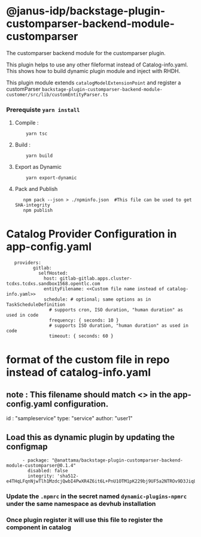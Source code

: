 # @janus-idp/backstage-plugin-customparser-backend-module-customparser

The customparser backend module for the customparser plugin.

This plugin helps to use any other fileformat instead of Catalog-info.yaml. This shows how to build dynamic plugin module and inject with RHDH. 

This plugin module extends `catalogModelExtensionPoint` and register a customParser `backstage-plugin-customparser-backend-module-customer/src/lib/customEntityParser.ts`

### Prerequiste `yarn install`

1) Compile :

    ```
        yarn tsc
    ```

2) Build :

    ```
        yarn build
    ```
3) Export as Dynamic

    ```
        yarn export-dynamic
    ```
4) Pack and Publish
    ```
       npm pack --json > ./npminfo.json  #This file can be used to get SHA-integrity
       npm publish
    ```       

# Catalog Provider Configuration in app-config.yaml

``` 
   providers:
          gitlab:
            selfHosted:
              host: gitlab-gitlab.apps.cluster-tcdxs.tcdxs.sandbox1568.opentlc.com
              entityFilename: <<Custom file name instead of catalog-info.yaml>>
              schedule: # optional; same options as in TaskScheduleDefinition
                # supports cron, ISO duration, "human duration" as used in code
                frequency: { seconds: 10 }
                # supports ISO duration, "human duration" as used in code
                timeout: { seconds: 60 }
```

# format of the custom file in repo instead of catalog-info.yaml 
## note : This filename should match  <<Custom file name instead of catalog-info.yaml>> in the app-config.yaml configuration.

id : "sampleservice"
type: "service"
author: "user1" 


## Load this as dynamic plugin by updating the configmap

```
      - package: "@anattama/backstage-plugin-customparser-backend-module-customparser@0.1.4"
        disabled: false
        integrity: 'sha512-e4THqLFqnNjwTlh1MzdcjQwbI4PwXR4Z6it6L+PnU1OTM1pK229bj9UF5a2NTROv9D3JiqLptqQ6nhi09R8jeA=='
```        

### Update the `.npmrc` in the secret named `dynamic-plugins-npmrc` under the same namespace as devhub installation
### Once plugin register it will use this file to register the component in catalog
